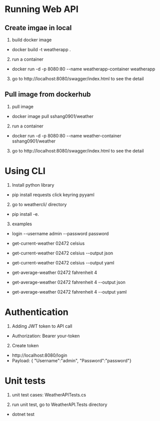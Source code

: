 
# Running Web API 
## Create imgae in local
1. build docker image
- docker build -t weatherapp .

2. run a container
- docker run -d -p 8080:80 --name weatherapp-container weatherapp

3. go to http://localhost:8080/swagger/index.html to see the detail 
## Pull image from dockerhub
1. pull image
- docker image pull sshang0901/weather
  
2. run a container
- docker run -d -p 8080:80 --name weather-container sshang0901/weather

3. go to http://localhost:8080/swagger/index.html to see the detail 
# Using CLI 
1. Install python library 
- pip install requests click keyring pyyaml

2. go to weathercli/ directory 
- pip install -e. 

3. examples
- login --username admin --password password

- get-current-weather 02472 celsius
- get-current-weather 02472 celsius --output json
- get-current-weather 02472 celsius --output yaml

- get-average-weather 02472 fahrenheit 4 
- get-average-weather 02472 fahrenheit 4 --output json
- get-average-weather 02472 fahrenheit 4 --output yaml

# Authentication 
1. Adding JWT token to API call
- Authorization: Bearer your-token

2. Create token
-  http://localhost:8080/login
- Payload: { "Username":"admin", "Password":"password"}
 

# Unit tests 
1. unit test cases: WeatherAPITests.cs

2. run unit test, go to WeatherAPI.Tests directory
- dotnet test
